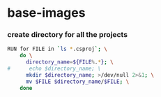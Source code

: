 # base-images


### create directory for all the projects

```bash
RUN for FILE in `ls *.csproj`; \
    do \
      directory_name=${FILE%.*}; \
#      echo $directory_name; \
      mkdir $directory_name; >/dev/null 2>&1; \
      mv $FILE $directory_name/$FILE; \
    done
```
